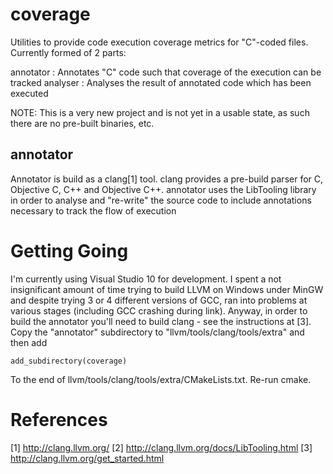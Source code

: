 coverage
========

Utilities to provide code execution coverage metrics for "C"-coded files.
Currently formed of 2 parts:

annotator : Annotates "C" code such that coverage of the execution can
            be tracked
analyser : Analyses the result of annotated code which has been executed

NOTE: This is a very new project and is not yet in a usable state, as such
there are no pre-built binaries, etc.

annotator
---------

Annotator is build as a clang[1] tool.  clang provides a pre-build parser
for C, Objective C, C++ and Objective C++.  annotator uses the LibTooling
library in order to analyse and "re-write" the source code to include
annotations necessary to track the flow of execution

Getting Going
=============

I'm currently using Visual Studio 10 for development.  I spent a not
insignificant amount of time trying to build LLVM on Windows under MinGW
and despite trying 3 or 4 different versions of GCC, ran into problems at
various stages (including GCC crashing during link).  Anyway, in order to build
the annotator you'll need to build clang - see the instructions at [3].  
Copy the "annotator" subdirectory to "llvm/tools/clang/tools/extra" and then add

    add_subdirectory(coverage)

To the end of llvm/tools/clang/tools/extra/CMakeLists.txt.  Re-run cmake.

References
==========

[1] http://clang.llvm.org/
[2] http://clang.llvm.org/docs/LibTooling.html
[3] http://clang.llvm.org/get_started.html
